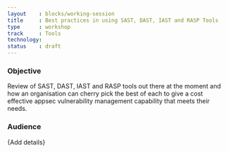 ```yaml
---
layout    : blocks/working-session
title     : Best practices in using SAST, DAST, IAST and RASP Tools
type      : workshop
track     : Tools
technology:
status    : draft
---
```


### Objective

Review of SAST, DAST, IAST and RASP tools out there at the moment and how an organisation can cherry pick the best of each to give a cost effective appsec vulnerability management capability that meets their needs.

### Audience 

{Add details}
